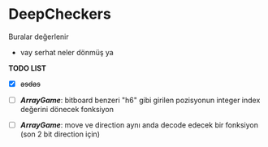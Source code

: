 # DeepCheckers
Buralar değerlenir

- vay serhat neler dönmüş ya

**TODO LIST**
- [x] ~~asdas~~

- [ ] **_ArrayGame_**: bitboard benzeri "h6" gibi girilen pozisyonun integer index değerini dönecek fonksiyon
- [ ] **_ArrayGame_**: move ve direction aynı anda decode edecek bir fonksiyon (son 2 bit direction için)

